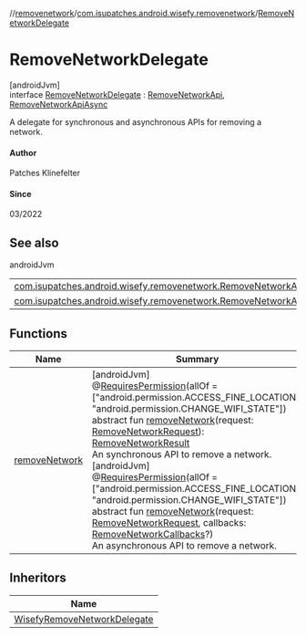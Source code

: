//[removenetwork](../../../index.md)/[com.isupatches.android.wisefy.removenetwork](../index.md)/[RemoveNetworkDelegate](index.md)

# RemoveNetworkDelegate

[androidJvm]\
interface [RemoveNetworkDelegate](index.md) : [RemoveNetworkApi](../-remove-network-api/index.md), [RemoveNetworkApiAsync](../-remove-network-api-async/index.md)

A delegate for synchronous and asynchronous APIs for removing a network.

#### Author

Patches Klinefelter

#### Since

03/2022

## See also

androidJvm

| | |
|---|---|
| [com.isupatches.android.wisefy.removenetwork.RemoveNetworkApi](../-remove-network-api/index.md) |  |
| [com.isupatches.android.wisefy.removenetwork.RemoveNetworkApiAsync](../-remove-network-api-async/index.md) |  |

## Functions

| Name | Summary |
|---|---|
| [removeNetwork](../-remove-network-api/remove-network.md) | [androidJvm]<br>@[RequiresPermission](https://developer.android.com/reference/kotlin/androidx/annotation/RequiresPermission.html)(allOf = [&quot;android.permission.ACCESS_FINE_LOCATION&quot;, &quot;android.permission.CHANGE_WIFI_STATE&quot;])<br>abstract fun [removeNetwork](../-remove-network-api/remove-network.md)(request: [RemoveNetworkRequest](../../com.isupatches.android.wisefy.removenetwork.entities/-remove-network-request/index.md)): [RemoveNetworkResult](../../com.isupatches.android.wisefy.removenetwork.entities/-remove-network-result/index.md)<br>An synchronous API to remove a network.<br>[androidJvm]<br>@[RequiresPermission](https://developer.android.com/reference/kotlin/androidx/annotation/RequiresPermission.html)(allOf = [&quot;android.permission.ACCESS_FINE_LOCATION&quot;, &quot;android.permission.CHANGE_WIFI_STATE&quot;])<br>abstract fun [removeNetwork](../-remove-network-api-async/remove-network.md)(request: [RemoveNetworkRequest](../../com.isupatches.android.wisefy.removenetwork.entities/-remove-network-request/index.md), callbacks: [RemoveNetworkCallbacks](../../com.isupatches.android.wisefy.removenetwork.callbacks/-remove-network-callbacks/index.md)?)<br>An asynchronous API to remove a network. |

## Inheritors

| Name |
|---|
| [WisefyRemoveNetworkDelegate](../-wisefy-remove-network-delegate/index.md) |
